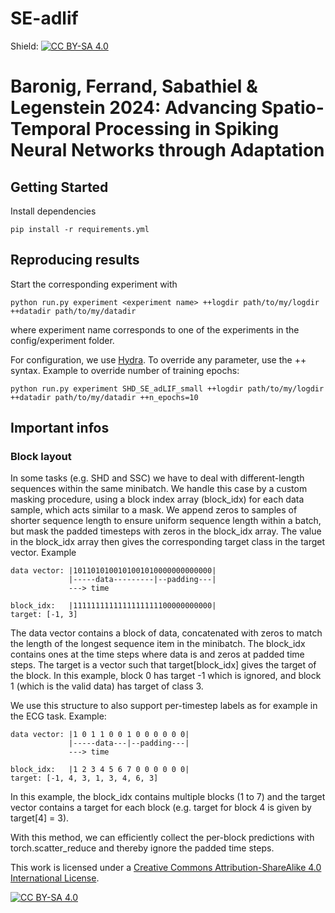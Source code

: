 # SE-adlif
Shield: [![CC BY-SA 4.0][cc-by-sa-shield]][cc-by-sa]

# Baronig, Ferrand, Sabathiel & Legenstein 2024: Advancing Spatio-Temporal Processing in Spiking Neural Networks through Adaptation

## Getting Started

Install dependencies 

`pip install -r requirements.yml`

## Reproducing results

Start the corresponding experiment with

`python run.py experiment <experiment name> ++logdir path/to/my/logdir ++datadir path/to/my/datadir`

where experiment name corresponds to one of the experiments in the config/experiment folder.

For configuration, we use [Hydra](https://hydra.cc/). To override any parameter, use the ++ syntax. Example to override number of training epochs:

`python run.py experiment SHD_SE_adLIF_small ++logdir path/to/my/logdir ++datadir path/to/my/datadir ++n_epochs=10`

## Important infos

### Block layout

In some tasks (e.g. SHD and SSC) we have to deal with different-length sequences within the same minibatch. We handle this case by a custom masking procedure, using a block index array (block_idx) for each data sample, which acts similar to a mask. We append zeros to samples of shorter sequence length to ensure uniform sequence length within a batch, but mask the padded timesteps with zeros in the block_idx array. The value in the block_idx array then gives the corresponding target class in the target vector. Example

```
data vector: |1011010100101001010000000000000|
             |-----data---------|--padding---| 
             ---> time

block_idx:   |1111111111111111111100000000000|
target: [-1, 3]
```

The data vector contains a block of data, concatenated with zeros to match the length of the longest sequence item in the minibatch.
The block_idx contains ones at the time steps where data is and zeros at padded time steps.
The target is a vector such that target[block_idx] gives the target of the block. In this example, block 0 has target -1 which is ignored, and block 1 (which is the valid data) has target of class 3.

We use this structure to also support per-timestep labels as for example in the ECG task. Example:
```
data vector: |1 0 1 1 0 0 1 0 0 0 0 0 0|
             |-----data---|--padding---| 
             ---> time

block_idx:   |1 2 3 4 5 6 7 0 0 0 0 0 0|
target: [-1, 4, 3, 1, 3, 4, 6, 3]
```

In this example, the block_idx contains multiple blocks (1 to 7) and the target vector contains a target for each block (e.g. target for block 4 is given by target[4] = 3).

With this method, we can efficiently collect the per-block predictions with torch.scatter_reduce and thereby ignore the padded time steps.




This work is licensed under a
[Creative Commons Attribution-ShareAlike 4.0 International License][cc-by-sa].

[![CC BY-SA 4.0][cc-by-sa-image]][cc-by-sa]

[cc-by-sa]: http://creativecommons.org/licenses/by-sa/4.0/
[cc-by-sa-image]: https://licensebuttons.net/l/by-sa/4.0/88x31.png
[cc-by-sa-shield]: https://img.shields.io/badge/License-CC%20BY--SA%204.0-lightgrey.svg
